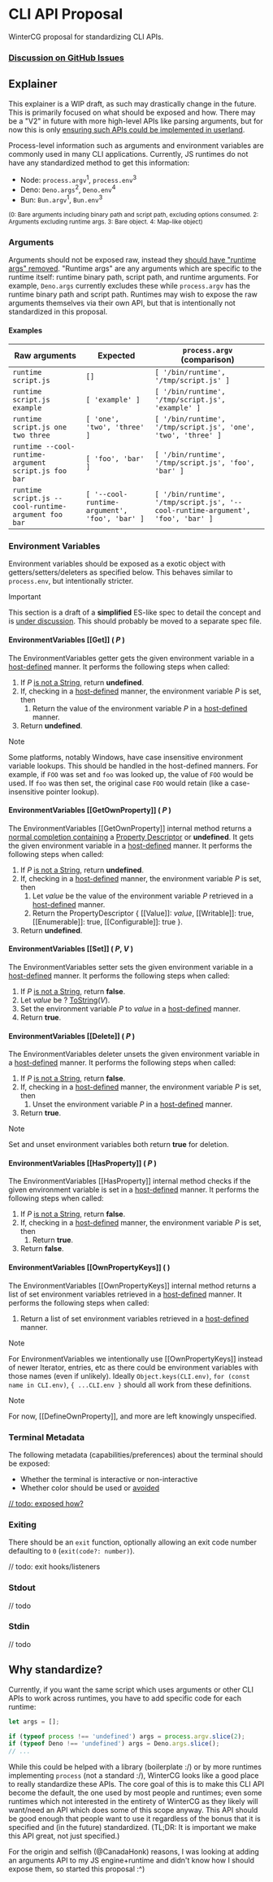 # CLI API Proposal
WinterCG proposal for standardizing CLI APIs.

### [Discussion on GitHub Issues](https://github.com/CanadaHonk/proposal-cli-api/issues)

## Explainer

This explainer is a WIP draft, as such may drastically change in the future. This is primarily focused on what should be exposed and how. There may be a "V2" in future with more high-level APIs like parsing arguments, but for now this is only [ensuring such APIs could be implemented in userland](https://github.com/CanadaHonk/proposal-cli-api/issues/6).

Process-level information such as arguments and environment variables are commonly used in many CLI applications. Currently, JS runtimes do not have any standardized method to get this information:
- Node: `process.argv`<sup>1</sup>, `process.env`<sup>3</sup>
- Deno: `Deno.args`<sup>2</sup>, `Deno.env`<sup>4</sup>
- Bun: `Bun.argv`<sup>1</sup>, `Bun.env`<sup>3</sup>

<sup>(0: Bare arguments including binary path and script path, excluding options consumed. 2: Arguments excluding runtime args. 3: Bare object. 4: Map-like object)</sup>

### Arguments

Arguments should not be exposed raw, instead they [should have "runtime args" removed](https://github.com/CanadaHonk/proposal-cli-api/issues/3). "Runtime args" are any arguments which are specific to the runtime itself: runtime binary path, script path, and runtime arguments. For example, `Deno.args` currently excludes these while `process.argv` has the runtime binary path and script path. Runtimes may wish to expose the raw arguments themselves via their own API, but that is intentionally not standardized in this proposal.

#### Examples

| Raw arguments | Expected | `process.argv` (comparison) |
| ---- | -------- | -------------- |
| `runtime script.js` | `[]` | `[ '/bin/runtime', '/tmp/script.js' ]` |
| `runtime script.js example` | `[ 'example' ]` | `[ '/bin/runtime', '/tmp/script.js', 'example' ]` |
| `runtime script.js one two three` | `[ 'one', 'two', 'three' ]` | `[ '/bin/runtime', '/tmp/script.js', 'one', 'two', 'three' ]` |
| `runtime --cool-runtime-argument script.js foo bar` | `[ 'foo', 'bar' ]` | `[ '/bin/runtime', '/tmp/script.js', 'foo', 'bar' ]` |
| `runtime script.js --cool-runtime-argument foo bar` | `[ '--cool-runtime-argument', 'foo', 'bar' ]` | `[ '/bin/runtime', '/tmp/script.js', '--cool-runtime-argument', 'foo', 'bar' ]` |

### Environment Variables

Environment variables should be exposed as a exotic object with getters/setters/deleters as specified below. This behaves similar to `process.env`, but intentionally stricter.

> [!IMPORTANT]
> This section is a draft of a **simplified** ES-like spec to detail the concept and is [under discussion](https://github.com/CanadaHonk/proposal-cli-api/issues/3). This should probably be moved to a separate spec file.

#### EnvironmentVariables [[Get]] ( *P* )

The EnvironmentVariables getter gets the given environment variable in a [host-defined](https://tc39.es/ecma262/#host-defined) manner. It performs the following steps when called:

1. If *P* [is not a String](https://tc39.es/ecma262/#sec-ecmascript-language-types-string-type), return **undefined**.
1. If, checking in a [host-defined](https://tc39.es/ecma262/#host-defined) manner, the environment variable *P* is set, then
    1. Return the value of the environment variable *P* in a [host-defined](https://tc39.es/ecma262/#host-defined) manner.
1. Return **undefined**.

> [!NOTE]
> Some platforms, notably Windows, have case insensitive environment variable lookups. This should be handled in the host-defined manners. For example, if `FOO` was set and `foo` was looked up, the value of `FOO` would be used. If `foo` was then set, the original case `FOO` would retain (like a case-insensitive pointer lookup).

#### EnvironmentVariables [[GetOwnProperty]] ( *P* )

The EnvironmentVariables [[GetOwnProperty]] internal method returns a [normal completion containing](https://tc39.es/ecma262/#sec-completion-record-specification-type) a [Property Descriptor](https://tc39.es/ecma262/#sec-property-descriptor-specification-type) or **undefined**. It gets the given environment variable in a [host-defined](https://tc39.es/ecma262/#host-defined) manner. It performs the following steps when called:

1. If *P* [is not a String](https://tc39.es/ecma262/#sec-ecmascript-language-types-string-type), return **undefined**.
1. If, checking in a [host-defined](https://tc39.es/ecma262/#host-defined) manner, the environment variable *P* is set, then
    1. Let *value* be the value of the environment variable *P* retrieved in a [host-defined](https://tc39.es/ecma262/#host-defined) manner.
    1. Return the PropertyDescriptor { [[Value]]: *value*, [[Writable]]: true, [[Enumerable]]: true, [[Configurable]]: true }.
1. Return **undefined**.

#### EnvironmentVariables [[Set]] ( *P*, *V* )

The EnvironmentVariables setter sets the given environment variable in a [host-defined](https://tc39.es/ecma262/#host-defined) manner. It performs the following steps when called:

1. If *P* [is not a String](https://tc39.es/ecma262/#sec-ecmascript-language-types-string-type), return **false**.
1. Let *value* be ? [ToString](https://tc39.es/ecma262/#sec-tostring)(*V*).
1. Set the environment variable *P* to *value* in a [host-defined](https://tc39.es/ecma262/#host-defined) manner.
1. Return **true**.

#### EnvironmentVariables [[Delete]] ( *P* )

The EnvironmentVariables deleter unsets the given environment variable in a [host-defined](https://tc39.es/ecma262/#host-defined) manner. It performs the following steps when called:

1. If *P* [is not a String](https://tc39.es/ecma262/#sec-ecmascript-language-types-string-type), return **false**.
1. If, checking in a [host-defined](https://tc39.es/ecma262/#host-defined) manner, the environment variable *P* is set, then
    1. Unset the environment variable *P* in a [host-defined](https://tc39.es/ecma262/#host-defined) manner.
1. Return **true**.

> [!NOTE]
> Set and unset environment variables both return **true** for deletion.

#### EnvironmentVariables [[HasProperty]] ( *P* )

The EnvironmentVariables [[HasProperty]] internal method checks if the given environment variable is set in a [host-defined](https://tc39.es/ecma262/#host-defined) manner. It performs the following steps when called:

1. If *P* [is not a String](https://tc39.es/ecma262/#sec-ecmascript-language-types-string-type), return **false**.
1. If, checking in a [host-defined](https://tc39.es/ecma262/#host-defined) manner, the environment variable *P* is set, then
    1. Return **true**.
1. Return **false**.

#### EnvironmentVariables [[OwnPropertyKeys]] ( )

The EnvironmentVariables [[OwnPropertyKeys]] internal method returns a list of set environment variables retrieved in a [host-defined](https://tc39.es/ecma262/#host-defined) manner. It performs the following steps when called:

1. Return a list of set environment variables retrieved in a [host-defined](https://tc39.es/ecma262/#host-defined) manner.

> [!NOTE]
> For EnvironmentVariables we intentionally use [[OwnPropertyKeys]] instead of newer Iterator, entries, etc as there could be environment variables with those names (even if unlikely). Ideally `Object.keys(CLI.env)`, `for (const name in CLI.env)`, `{ ...CLI.env }` should all work from these definitions.

> [!NOTE]
> For now, [[DefineOwnProperty]], and more are left knowingly unspecified.


### Terminal Metadata

The following metadata (capabilities/preferences) about the terminal should be exposed:
- Whether the terminal is interactive or non-interactive
- Whether color should be used or [avoided](https://no-color.org/)

[// todo: exposed how?](https://github.com/CanadaHonk/proposal-cli-api/issues/9)

### Exiting

There should be an `exit` function, optionally allowing an exit code number defaulting to `0` (`exit(code?: number)`).

// todo: exit hooks/listeners

### Stdout

// todo

### Stdin

// todo

## Why standardize?

Currently, if you want the same script which uses arguments or other CLI APIs to work across runtimes, you have to add specific code for each runtime:

```js
let args = [];

if (typeof process !== 'undefined') args = process.argv.slice(2);
if (typeof Deno !== 'undefined') args = Deno.args.slice();
// ...
```

While this could be helped with a library (boilerplate :/) or by more runtimes implementing `process` (not a standard :/), WinterCG looks like a good place to really standardize these APIs. The core goal of this is to make this CLI API become the default, the one used by most people and runtimes; even some runtimes which not interested in the entirety of WinterCG as they likely will want/need an API which does some of this scope anyway. This API should be good enough that people want to use it regardless of the bonus that it is specified and (in the future) standardized. (TL;DR: It is important we make this API great, not just specified.)

For the origin and selfish (@CanadaHonk) reasons, I was looking at adding an arguments API to my JS engine+runtime and didn't know how I should expose them, so started this proposal :^)
